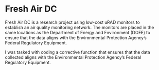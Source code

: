 # Fresh Air DC

Fresh Air DC is a research project using low-cost uRAD monitors to establish an air quality monitoring network. The monitors are placed in the same locations as the Department of Energy and Environment (DOEE) to ensure that the data aligns with the Environmental Protection Agency’s Federal Regulatory Equipment.


I was tasked with coding a corrective function that ensures that the data collected aligns with the Environmental Protection Agency’s Federal Regulatory Equipment.
